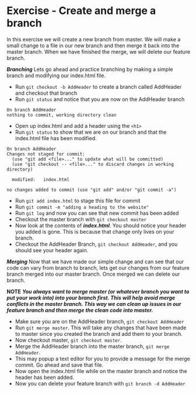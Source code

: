 # Exercise - Create and merge a branch
In this exercise we will create a new branch from master. We will make a small change to a file in our new branch and then merge it back into the master branch. When we have finished the merge, we will delete our feature branch.

***Branching***
Lets go ahead and practice branching by making a simple branch and modifying our index.html file.

* Run `git checkout -b AddHeader` to create a branch called AddHeader and checkout that branch
* Run `git status` and notice that you are now on the AddHeader branch
```
On branch AddHeader
nothing to commit, working directory clean
```
* Open up index.html and add a header using the `<h1>` 
* Run `git status` to show that we are on our branch and that the index.html file has been modified.
```
On branch AddHeader
Changes not staged for commit:
  (use "git add <file>..." to update what will be committed)
  (use "git checkout -- <file>..." to discard changes in working directory)

  modified:   index.html

no changes added to commit (use "git add" and/or "git commit -a")
```
* Run `git add index.html` to stage this file for commit
* Run `git commit -m "adding a heading to the website"` 
* Run `git log` and now you can see that new commit has been added
* Checkout the master branch with `git checkout master`
* Now look at the contents of ***index.html***. You should notice your header you added is gone. This is because that change only lives on your branch.
* Checkout the AddHeader Branch, `git checkout AddHeader`, and you should see your header again.

***Merging***
Now that we have made our simple change and can see that our code can vary from branch to branch, lets get our changes from our feature branch merged into our master branch. Once merged we can delete our branch.

**NOTE** ***You always want to merge master (or whatever branch you want to put your work into) into your branch first. This will help avoid merge conflicts in the master branch. This way we can clean up issues in our feature branch and then merge the clean code into master.***

* Make sure you are on the AddHeader branch, `git checkout AddHeader`
* Run `git merge master`. This will take any changes that have been made to master since you created the branch and add them to your branch.
* Now checkout master, `git checkout master`.
* Merge the AddHeader branch into the master branch, `git merge AddHeader`.
* This may popup a text editor for you to provide a message for the merge commit. Go ahead and save that file. 
* Now open the index.html file while on the master branch and notice the header has been added.
* Now you can delete your feature branch with `git branch -d AddHeader`


